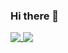 ### Hi there 👋

<p align="left">
  <a href="https://github.com/mercvre/mercvre">
    <img align="top" src="https://github-readme-stats-mercvre.vercel.app/api/top-langs/?username=mercvre&theme=swift&layout=compact&hide=html,css,scss,qmake&langs_count=8&hide_progress=true" />
  </a>
  <a href="https://github.com/mercvre/mercvre">
    <img align="top" src="https://github-readme-stats-mercvre.vercel.app/api?username=mercvre&theme=swift&show_icons=true&hide=prs" />
  </a>
</p>

<!--
**mercvre/mercvre** is a ✨ _special_ ✨ repository because its `README.md` (this file) appears on your GitHub profile.

Here are some ideas to get you started:

- 🔭 I’m currently working on ...
- 🌱 I’m currently learning ...
- 👯 I’m looking to collaborate on ...
- 🤔 I’m looking for help with ...
- 💬 Ask me about ...
- 📫 How to reach me: ...
- 😄 Pronouns: ...
- ⚡ Fun fact: ...
-->
